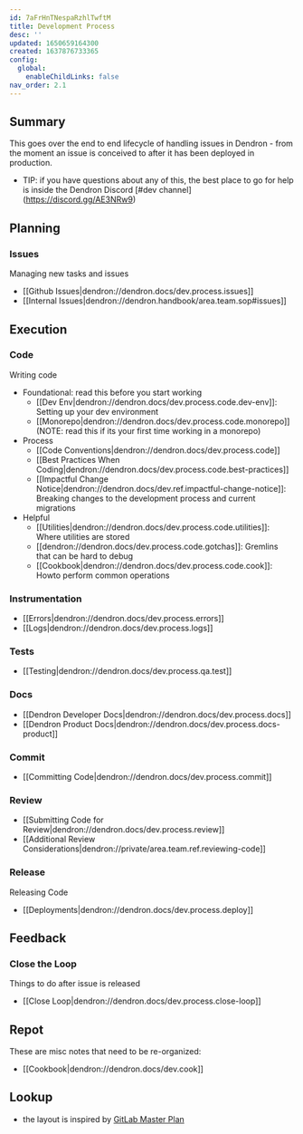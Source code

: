 ```yaml
---
id: 7aFrHnTNespaRzhlTwftM
title: Development Process
desc: ''
updated: 1650659164300
created: 1637876733365
config:
  global:
    enableChildLinks: false
nav_order: 2.1
---
```


## Summary

This goes over the end to end lifecycle of handling issues in Dendron - from the moment an issue is conceived to after it has been deployed in production.

- TIP: if you have questions about any of this, the best place to go for help is inside the Dendron Discord [#dev channel] (https://discord.gg/AE3NRw9)

## Planning

### Issues

Managing new tasks and issues

- [[Github Issues|dendron://dendron.docs/dev.process.issues]]
- [[Internal Issues|dendron://dendron.handbook/area.team.sop#issues]]

## Execution

### Code

Writing code

- Foundational: read this before you start working
  - [[Dev Env|dendron://dendron.docs/dev.process.code.dev-env]]: Setting up your dev environment
  - [[Monorepo|dendron://dendron.docs/dev.process.code.monorepo]] (NOTE: read this if its your first time working in a monorepo)
- Process
  - [[Code Conventions|dendron://dendron.docs/dev.process.code]]
  - [[Best Practices When Coding|dendron://dendron.docs/dev.process.code.best-practices]]
  - [[Impactful Change Notice|dendron://dendron.docs/dev.ref.impactful-change-notice]]: Breaking changes to the development process and current migrations
- Helpful
  - [[Utilities|dendron://dendron.docs/dev.process.code.utilities]]: Where utilities are stored
  - [[dendron://dendron.docs/dev.process.code.gotchas]]: Gremlins that can be hard to debug
  - [[Cookbook|dendron://dendron.docs/dev.process.code.cook]]: Howto perform common operations

### Instrumentation

- [[Errors|dendron://dendron.docs/dev.process.errors]]
- [[Logs|dendron://dendron.docs/dev.process.logs]]

### Tests

- [[Testing|dendron://dendron.docs/dev.process.qa.test]]

### Docs

- [[Dendron Developer Docs|dendron://dendron.docs/dev.process.docs]]
- [[Dendron Product Docs|dendron://dendron.docs/dev.process.docs-product]]

### Commit

- [[Committing Code|dendron://dendron.docs/dev.process.commit]]

### Review

- [[Submitting Code for Review|dendron://dendron.docs/dev.process.review]]
- [[Additional Review Considerations|dendron://private/area.team.ref.reviewing-code]]

### Release

Releasing Code

- [[Deployments|dendron://dendron.docs/dev.process.deploy]]

## Feedback

### Close the Loop

Things to do after issue is released

- [[Close Loop|dendron://dendron.docs/dev.process.close-loop]]

## Repot

These are misc notes that need to be re-organized:

- [[Cookbook|dendron://dendron.docs/dev.cook]]

## Lookup

- the layout is inspired by [GitLab Master Plan](https://about.gitlab.com/blog/2016/09/13/gitlab-master-plan/)
